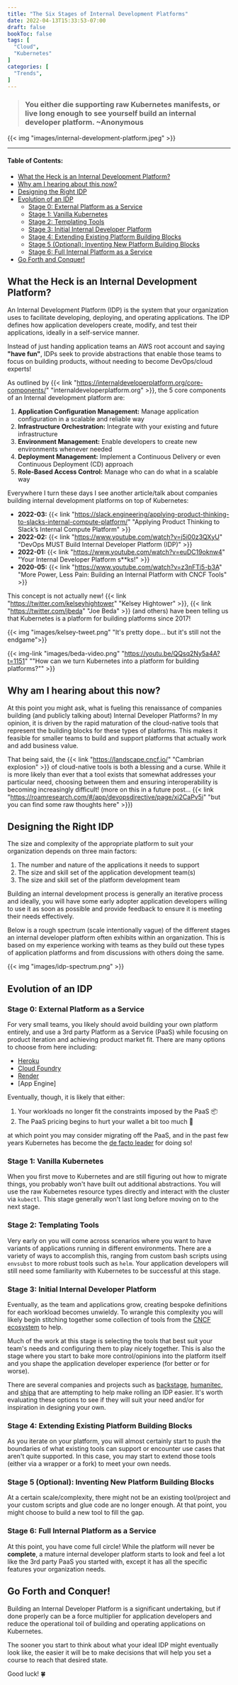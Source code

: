 ```yaml
---
title: "The Six Stages of Internal Development Platforms"
date: 2022-04-13T15:33:53-07:00
draft: false
bookToc: false
tags: [
  "Cloud",
  "Kubernetes"
]
categories: [
  "Trends",
]
---
```


> ### You either die supporting raw Kubernetes manifests, or live long enough to see yourself build an internal developer platform. ~Anonymous

{{< img "images/internal-development-platform.jpeg" >}}


<!--more-->

---

#### Table of Contents:
- [What the Heck is an Internal Development Platform?](#what-the-heck-is-an-internal-development-platform)
- [Why am I hearing about this now?](#why-am-i-hearing-about-this-now)
- [Designing the Right IDP](#designing-the-right-idp)
- [Evolution of an IDP](#evolution-of-an-idp)
  - [Stage 0: External Platform as a Service](#stage-0-external-platform-as-a-service)
  - [Stage 1: Vanilla Kubernetes](#stage-1-vanilla-kubernetes)
  - [Stage 2: Templating Tools](#stage-2-templating-tools)
  - [Stage 3: Initial Internal Developer Platform](#stage-3-initial-internal-developer-platform)
  - [Stage 4: Extending Existing Platform Building Blocks](#stage-4-extending-existing-platform-building-blocks)
  - [Stage 5 (Optional): Inventing New Platform Building Blocks](#stage-5-optional-inventing-new-platform-building-blocks)
  - [Stage 6: Full Internal Platform as a Service](#stage-6-full-internal-platform-as-a-service)
- [Go Forth and Conquer!](#go-forth-and-conquer)

## What the Heck is an Internal Development Platform?

An Internal Development Platform (IDP) is the system that your organization uses to facilitate developing, deploying, and operating applications. The IDP defines how application developers create, modify, and test their applications, ideally in a self-service manner.

Instead of just handing application teams an AWS root account and saying **"have fun"**, IDPs seek to provide abstractions that enable those teams to focus on building products, without needing to become DevOps/cloud experts!

As outlined by {{< link "https://internaldeveloperplatform.org/core-components/" "internaldeveloperplatform.org" >}}, the 5 core components of an Internal development platform are:

1. **Application Configuration Management:** Manage application configuration in a scalable and reliable way
2. **Infrastructure Orchestration:** Integrate with your existing and future infrastructure
3. **Environment Management:** Enable developers to create new environments whenever needed
4. **Deployment Management:** Implement a Continuous Delivery or even Continuous Deployment (CD) approach
5. **Role-Based Access Control:** Manage who can do what in a scalable way

Everywhere I turn these days I see another article/talk about companies building internal development platforms on top of Kubernetes:
  - **2022-03:** {{< link "https://slack.engineering/applying-product-thinking-to-slacks-internal-compute-platform/" "Applying Product Thinking to Slack’s Internal Compute Platform" >}}
  - **2022-02:** {{< link "https://www.youtube.com/watch?v=j5i00z3QXyU" "DevOps MUST Build Internal Developer Platform (IDP)" >}}
  - **2022-01:** {{< link "https://www.youtube.com/watch?v=euDC19oknw4" "Your Internal Developer Platform s**ks!" >}} 
  - **2020-05:** {{< link "https://www.youtube.com/watch?v=z3nFTi5-b3A" "More Power, Less Pain: Building an Internal Platform with CNCF Tools" >}}

This concept is not actually new! {{< link "https://twitter.com/kelseyhightower" "Kelsey Hightower" >}}, {{< link "https://twitter.com/jbeda" "Joe Beda" >}} (and others) have been telling us that Kubernetes is a platform for building platforms since 2017!

{{< img "images/kelsey-tweet.png" "It's pretty dope... but it's still not the endgame">}}

{{< img-link "images/beda-video.png" "https://youtu.be/QQsq2Ny5a4A?t=1151" "\"How can we turn Kubernetes into a platform for building platforms?\"" >}}

## Why am I hearing about this now?

At this point you might ask, what is fueling this renaissance of companies building (and publicly talking about) Internal Developer Platforms? In my opinion, it is driven by the rapid maturation of the cloud-native tools that represent the building blocks for these types of platforms. This makes it feasible for smaller teams to build and support platforms that actually work and add business value.

That being said, the {{< link "https://landscape.cncf.io/" "Cambrian explosion" >}} of cloud-native tools is both a blessing and a curse. While it is more likely than ever that a tool exists that somewhat addresses your particular need, choosing between them and ensuring interoperability is becoming increasingly difficult! (more on this in a future post... {{< link "https://roamresearch.com/#/app/devopsdirective/page/xi2CaPv5i" "but you can find some raw thoughts here" >}}) 

## Designing the Right IDP

The size and complexity of the appropriate platform to suit your organization depends on three main factors:
  1. The number and nature of the applications it needs to support
  2. The size and skill set of the application development team(s)
  3. The size and skill set of the platform development team 

Building an internal development process is generally an iterative process and ideally, you will have some early adopter application developers willing to use it as soon as possible and provide feedback to ensure it is meeting their needs effectively.

Below is a rough spectrum (scale intentionally vague) of the different stages an internal developer platform often exhibits within an organization. This is based on my experience working with teams as they build out these types of application platforms and from discussions with others doing the same.

{{< img "images/idp-spectrum.png" >}}

## Evolution of an IDP

### Stage 0: External Platform as a Service

For very small teams, you likely should avoid building your own platform entirely, and use a 3rd party Platform as a Service (PaaS) while focusing on product iteration and achieving product market fit. There are many options to choose from here including:
  - [Heroku](https://www.heroku.com/)
  - [Cloud Foundry](https://www.cloudfoundry.org/)
  - [Render](https://render.com/)
  - [App Engine]
  
Eventually, though, it is likely that either:
  1. Your workloads no longer fit the constraints imposed by the PaaS 📦
  2. The PaaS pricing begins to hurt your wallet a bit too much 💸

at which point you may consider migrating off the PaaS, and in the past few years Kubernetes has become the [de facto leader](https://www.cockroachlabs.com/guides/kubernetes-trends/) for doing so!

### Stage 1: Vanilla Kubernetes

When you first move to Kubernetes and are still figuring out how to migrate things, you probably won't have built out additional abstractions. You will use the raw Kubernetes resource types directly and interact with the cluster via `kubectl`. This stage generally won't last long before moving on to the next stage.

### Stage 2: Templating Tools

Very early on you will come across scenarios where you want to have variants of applications running in different environments. There are a variety of ways to accomplish this, ranging from custom bash scripts using `envsubst` to more robust tools such as `helm`. Your application developers will still need some familiarity with Kubernetes to be successful at this stage.

### Stage 3: Initial Internal Developer Platform

Eventually, as the team and applications grow, creating bespoke definitions for each workload becomes unwieldy. To wrangle this complexity you will likely begin stitching together some collection of tools from the [CNCF ecosystem](https://landscape.cncf.io/) to help.

Much of the work at this stage is selecting the tools that best suit your team's needs and configuring them to play nicely together. This is also the stage where you start to bake more control/opinions into the platform itself and you shape the application developer experience (for better or for worse).

There are several companies and projects such as [backstage](https://backstage.io/), [humanitec](https://humanitec.com/), and [shipa](https://shipa.io/) that are attempting to help make rolling an IDP easier. It's worth evaluating these options to see if they will suit your need and/or for inspiration in designing your own.

### Stage 4: Extending Existing Platform Building Blocks

As you iterate on your platform, you will almost certainly start to push the boundaries of what existing tools can support or encounter use cases that aren't quite supported. In this case, you may start to extend those tools (either via a wrapper or a fork) to meet your own needs.

### Stage 5 (Optional): Inventing New Platform Building Blocks

At a certain scale/complexity, there might not be an existing tool/project and your custom scripts and glue code are no longer enough. At that point, you might choose to build a new tool to fill the gap.

### Stage 6: Full Internal Platform as a Service

At this point, you have come full circle! While the platform will never be __complete__, a mature internal developer platform starts to look and feel a lot like the 3rd party PaaS you started with, except it has all the specific features your organization needs.

## Go Forth and Conquer!

Building an Internal Developer Platform is a significant undertaking, but if done properly can be a force multiplier for application developers and reduce the operational toil of building and operating applications on Kubernetes. 

The sooner you start to think about what your ideal IDP might eventually look like, the easier it will be to make decisions that will help you set a course to reach that desired state.

Good luck! 🍀
